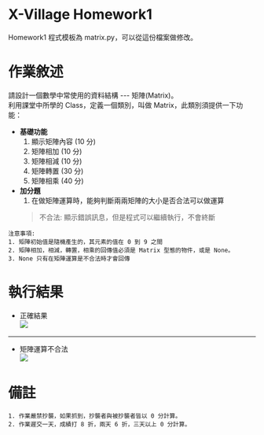 X-Village Homework1
===

Homework1 程式模板為 matrix.py，可以從這份檔案做修改。

# 作業敘述
請設計一個數學中常使用的資料結構 --- 矩陣(Matrix)。  
利用課堂中所學的 Class，定義一個類別，叫做 Matrix，此類別須提供一下功能：  

* **基礎功能**  
    1. 顯示矩陣內容 (10 分)  
    2. 矩陣相加 (10 分)  
    3. 矩陣相減 (10 分)  
    4. 矩陣轉置 (30 分)  
    5. 矩陣相乘 (40 分)  
* **加分題**  
    1. 在做矩陣運算時，能夠判斷兩兩矩陣的大小是否合法可以做運算  
    > 不合法: 顯示錯誤訊息，但是程式可以繼續執行，不會終斷  

```
注意事項:  
1. 矩陣初始值是隨機產生的，其元素的值在 0 到 9 之間  
2. 矩陣相加，相減，轉置，相乘的回傳值必須是 Matrix 型態的物件，或是 None。  
3. None 只有在矩陣運算是不合法時才會回傳  
```

# 執行結果
* 正確結果  
![](https://i.imgur.com/g9JIkxc.png)

---

* 矩陣運算不合法  
![](https://i.imgur.com/Fle5XHT.png)

# 備註
```
1. 作業嚴禁抄襲，如果抓到，抄襲者與被抄襲者皆以 0 分計算。  
2. 作業遲交一天，成績打 8 折，兩天 6 折，三天以上 0 分計算。  
```

